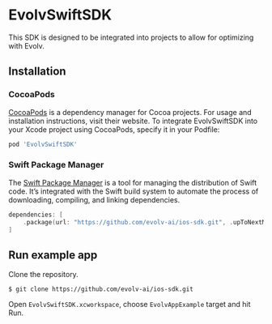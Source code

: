# EvolvSwiftSDK
This SDK is designed to be integrated into projects to allow for optimizing with Evolv.

## Installation
### CocoaPods
[CocoaPods](https://cocoapods.org/) is a dependency manager for Cocoa projects. For usage and installation instructions, visit their website. To integrate EvolvSwiftSDK into your Xcode project using CocoaPods, specify it in your Podfile:
```ruby
pod 'EvolvSwiftSDK'
```

### Swift Package Manager
The [Swift Package Manager](https://swift.org/package-manager/) is a tool for managing the distribution of Swift code. It’s integrated with the Swift build system to automate the process of downloading, compiling, and linking dependencies.
```swift
dependencies: [
    .package(url: "https://github.com/evolv-ai/ios-sdk.git", .upToNextMajor(from: "1.0.1"))
]
```

## Run example app
Clone the repository.
```
$ git clone https://github.com/evolv-ai/ios-sdk.git
```
Open `EvolvSwiftSDK.xcworkspace`, choose `EvolvAppExample` target and hit Run.
